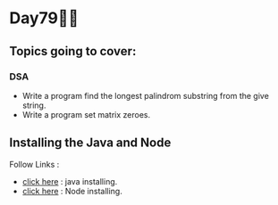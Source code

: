 # Day79🧑‍💻
## Topics going to cover: 
### DSA
- Write a program find the longest palindrom substring from the give string.
- Write a program set matrix zeroes.

## Installing the Java and Node 
Follow Links : 
- [click here](https://www.java.com/en/download/help/download_options.html) : java installing.
- [click here](https://nodejs.org/en/download) : Node installing.